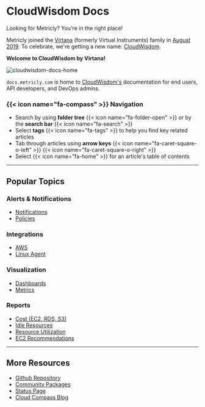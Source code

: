 # CloudWisdom Docs

Looking for Metricly? You're in the right place!

Metricly joined the [Virtana](https://www.virtana.com/) (formerly Virtual Instruments) family in [August 2019](https://www.virtualinstruments.com/virtualwisdom/virtual-instruments-metricly/). To celebrate, we're getting a new name: [CloudWisdom](https://www.metricly.com/metricly-cloudwisdom/).

**Welcome to CloudWisdom by Virtana!**

![cloudwisdom-docs-home](/images/_index/cloudwisdom-docs-home.png)

`docs.metricly.com` is home to [CloudWisdom's](https://www.metricly.com) documentation for end users, API developers, and DevOps admins.

### {{< icon name="fa-compass" >}} Navigation

- Search by using **folder tree** {{< icon name="fa-folder-open" >}} or by the **search bar** {{< icon name="fa-search" >}}
- Select **tags** {{< icon name="fa-tags" >}} to help you find key related articles
- Tab through articles using **arrow keys** {{< icon name="fa-caret-square-o-left" >}} {{< icon name="fa-caret-square-o-right" >}}
- Select {{< icon name="fa-home" >}} for an article's table of contents

---
## Popular Topics

### <i class='icon-alert'></i> Alerts & Notifications

- [Notifications](/capacity-monitoring/notifications/)
- [Policies](/capacity-monitoring/policies/)

### <i class='icon-integration'></i> Integrations

- [AWS](/integrations/aws-integration/)
- [Linux Agent](/integrations/agents/linux-agent/)

### <i class='icon-visualization'></i> Visualization
- [Dashboards](/dashboards/)
- [Metrics](/capacity-monitoring/metrics/)

### <i class='icon-reports'></i> Reports
- [Cost (EC2, RDS, S3)](/right-sizing/reports-cost)
- [Idle Resources](/idle-resources)
- [Resource Utilization](/right-sizing/resource-utilization)
- [EC2 Recommendations](/right-sizing/ec2-recommendations)

---

## More Resources

- [Github Repository](https://github.com/metricly/metricly-docs)
- [Community Packages](https://github.com/netuitive-community-packages)
- [Status Page](http://status.metricly.com/)
- [Cloud Compass Blog](https://www.metricly.com/blog)
